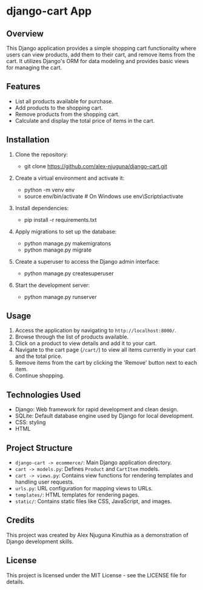 # django-cart App

## Overview
This Django application provides a simple shopping cart functionality where users can view products, add them to their cart, and remove items from the cart. It utilizes Django's ORM for data modeling and provides basic views for managing the cart.

## Features
- List all products available for purchase.
- Add products to the shopping cart.
- Remove products from the shopping cart.
- Calculate and display the total price of items in the cart.

## Installation
1. Clone the repository:
    - git clone https://github.com/alex-njuguna/django-cart.git

2. Create a virtual environment and activate it:
    - python -m venv env
    - source env/bin/activate # On Windows use env\Scripts\activate

3. Install dependencies:
    - pip install -r requirements.txt

4. Apply migrations to set up the database:
    - python manage.py makemigratons
    - python manage.py migrate

5. Create a superuser to access the Django admin interface:
    - python manage.py createsuperuser

6. Start the development server:
    - python manage.py runserver


## Usage
1. Access the application by navigating to `http://localhost:8000/`.
2. Browse through the list of products available.
3. Click on a product to view details and add it to your cart.
4. Navigate to the cart page (`/cart/`) to view all items currently in your cart and the total price.
5. Remove items from the cart by clicking the 'Remove' button next to each item.
6. Continue shopping.

## Technologies Used
- Django: Web framework for rapid development and clean design.
- SQLite: Default database engine used by Django for local development.
- CSS: styling 
- HTML

## Project Structure
- `django-cart -> ecommerce/`: Main Django application directory.
- `cart -> models.py`: Defines `Product` and `CartItem` models.
- `cart -> views.py`: Contains view functions for rendering templates and handling user requests.
- `urls.py`: URL configuration for mapping views to URLs.
- `templates/`: HTML templates for rendering pages.
- `static/`: Contains static files like CSS, JavaScript, and images.

## Credits
This project was created by Alex Njuguna Kinuthia as a demonstration of Django development skills.

## License
This project is licensed under the MIT License - see the LICENSE file for details.






